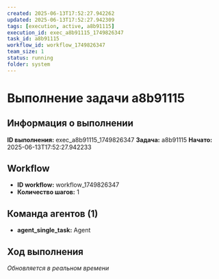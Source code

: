 ```yaml
---
created: 2025-06-13T17:52:27.942262
updated: 2025-06-13T17:52:27.942309
tags: [execution, active, a8b91115]
execution_id: exec_a8b91115_1749826347
task_id: a8b91115
workflow_id: workflow_1749826347
team_size: 1
status: running
folder: system
---
```


# Выполнение задачи a8b91115

## Информация о выполнении

**ID выполнения:** exec_a8b91115_1749826347
**Задача:** a8b91115
**Начато:** 2025-06-13T17:52:27.942233

## Workflow
- **ID workflow:** workflow_1749826347
- **Количество шагов:** 1

## Команда агентов (1)
- **agent_single_task:** Agent

## Ход выполнения
*Обновляется в реальном времени*

